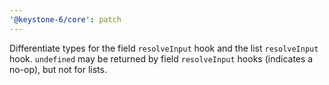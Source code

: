 ```yaml
---
'@keystone-6/core': patch
---
```


Differentiate types for the field `resolveInput` hook and the list `resolveInput` hook.
`undefined` may  be returned by field `resolveInput` hooks (indicates a no-op), but not for lists.

